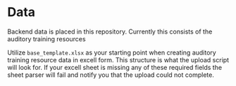 # Data
Backend data is placed in this repository. Currently this consists of the auditory training resources

Utilize `base_template.xlsx` as your starting point when creating auditory training resource data in excell form. This structure is what the upload script will look for. If your excell sheet is missing any of these required fields the sheet parser will fail and notify you that the upload could not complete.